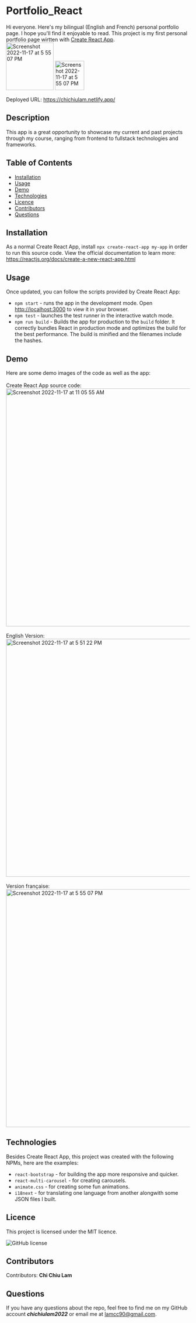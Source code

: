 # Portfolio_React 

Hi everyone. Here's my bilingual (English and French) personal portfolio page. I hope you'll find it enjoyable to read.
This project is my first personal portfolio page wirtten with [Create React App](https://github.com/facebook/create-react-app). <br>
<img width="130" alt="Screenshot 2022-11-17 at 5 55 07 PM" src="https://user-images.githubusercontent.com/108379616/202578167-9c9cbcd7-d180-4bd9-b6b9-f8ad23f77130.png">
<img width="80" alt="Screenshot 2022-11-17 at 5 55 07 PM" src="https://user-images.githubusercontent.com/108379616/202578561-4fb7b6a6-6e9d-4ab1-8891-e8da0b30ee10.png">

Deployed URL: https://chichiulam.netlify.app/ 


## Description
This app is a great opportunity to showcase my current and past projects through my course, ranging from frontend to fullstack technologies and frameworks. 


## Table of Contents 
* [Installation](#installation)
* [Usage](#usage)
* [Demo](#demo)
* [Technologies](#technologies)
* [Licence](#licence)
* [Contributors](#contributors)
* [Questions](#questions)

## Installation

As a normal Create React App, install `npx create-react-app my-app` in order to run this source code. View the official documentation to learn more: https://reactjs.org/docs/create-a-new-react-app.html

## Usage
Once updated, you can follow the scripts provided by Create React App: 
* `npm start` - runs the app in the development mode. Open [http://localhost:3000](http://localhost:3000) to view it in your browser.
* `npm test` - launches the test runner in the interactive watch mode.
* `npm run build` - Builds the app for production to the `build` folder. It correctly bundles React in production mode and optimizes the build for the best performance. The build is minified and the filenames include the hashes.

## Demo 
Here are some demo images of the code as well as the app: <br><br>
Create React App source code: <br>
<img width="650" alt="Screenshot 2022-11-17 at 11 05 55 AM" src="https://user-images.githubusercontent.com/108379616/202576934-c643c7f3-7e98-40d5-a8e3-16b37ecb26b5.png"><br>
<br>
English Version:<br>
<img width="650" alt="Screenshot 2022-11-17 at 5 51 22 PM" src="https://user-images.githubusercontent.com/108379616/202577150-3a84227c-817f-4808-a2c4-16d47960b4ad.png"><br>
<br>
Version française:<br>
<img width="650" alt="Screenshot 2022-11-17 at 5 55 07 PM" src="https://user-images.githubusercontent.com/108379616/202577634-5c5691cb-2dbe-4616-871d-4a1b8acc3b98.png">

## Technologies
Besides Create React App, this project was created with the following NPMs, here are the examples:
* `react-bootstrap` - for building the app more responsive and quicker.
* `react-multi-carousel` - for creating carousels. 
* `animate.css` - for creating some fun animations.
* `i18next` - for translating one language from another alongwith some JSON files I built.

## Licence
This project is licensed under the MIT licence. 

![GitHub license](https://img.shields.io/badge/license-MIT-blueviolet.svg)

## Contributors
​Contributors: <b>Chi Chiu Lam</b>

## Questions
If you have any questions about the repo, feel free to find me on my GitHub account <b><i>chichiulam2022</b></i> or email me at lamcc90@gmail.com.
